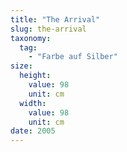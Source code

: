 ```yaml
---
title: "The Arrival"
slug: the-arrival
taxonomy:
  tag:
    - "Farbe auf Silber"
size:
  height:
    value: 98
    unit: cm
  width:
    value: 98
    unit: cm
date: 2005
---
```

